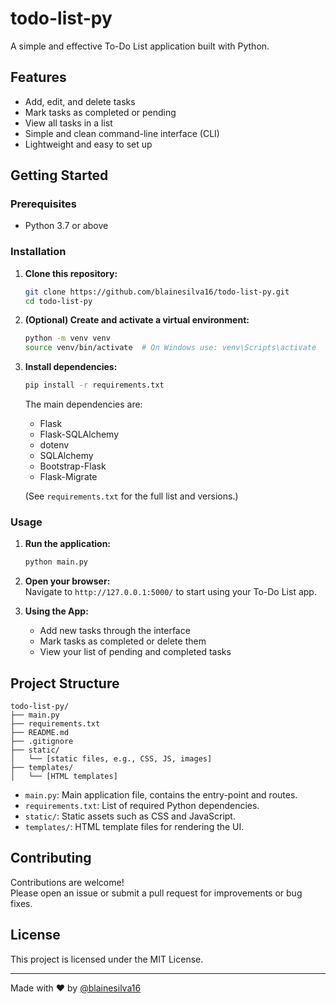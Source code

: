 # todo-list-py

A simple and effective To-Do List application built with Python.

## Features

- Add, edit, and delete tasks
- Mark tasks as completed or pending
- View all tasks in a list
- Simple and clean command-line interface (CLI)
- Lightweight and easy to set up

## Getting Started

### Prerequisites

- Python 3.7 or above

### Installation

1. **Clone this repository:**
   ```bash
   git clone https://github.com/blainesilva16/todo-list-py.git
   cd todo-list-py
   ```

2. **(Optional) Create and activate a virtual environment:**
   ```bash
   python -m venv venv
   source venv/bin/activate  # On Windows use: venv\Scripts\activate
   ```

3. **Install dependencies:**
   ```bash
   pip install -r requirements.txt
   ```

   The main dependencies are:
   - Flask
   - Flask-SQLAlchemy
   - dotenv
   - SQLAlchemy
   - Bootstrap-Flask
   - Flask-Migrate

   (See `requirements.txt` for the full list and versions.)

### Usage

1. **Run the application:**
   ```bash
   python main.py
   ```

2. **Open your browser:**  
   Navigate to `http://127.0.0.1:5000/` to start using your To-Do List app.

3. **Using the App:**
   - Add new tasks through the interface
   - Mark tasks as completed or delete them
   - View your list of pending and completed tasks

## Project Structure

```
todo-list-py/
├── main.py
├── requirements.txt
├── README.md
├── .gitignore
├── static/
│   └── [static files, e.g., CSS, JS, images]
├── templates/
│   └── [HTML templates]
```

- `main.py`: Main application file, contains the entry-point and routes.
- `requirements.txt`: List of required Python dependencies.
- `static/`: Static assets such as CSS and JavaScript.
- `templates/`: HTML template files for rendering the UI.

## Contributing

Contributions are welcome!  
Please open an issue or submit a pull request for improvements or bug fixes.

## License

This project is licensed under the MIT License.

---

Made with ❤️ by [@blainesilva16](https://github.com/blainesilva16)
